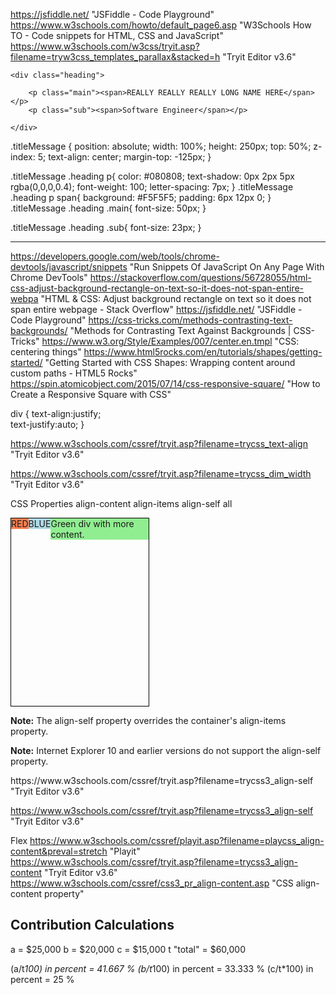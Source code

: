 https://jsfiddle.net/ "JSFiddle - Code Playground"
https://www.w3schools.com/howto/default_page6.asp "W3Schools How TO - Code snippets for HTML, CSS and JavaScript"
https://www.w3schools.com/w3css/tryit.asp?filename=tryw3css_templates_parallax&stacked=h "Tryit Editor v3.6"





<div class="titleMessage">

    <div class="heading">

        <p class="main"><span>REALLY REALLY REALLY LONG NAME HERE</span></p>
        <p class="sub"><span>Software Engineer</span></p>

    </div>
</div>

.titleMessage {
    position: absolute;
    width: 100%;
    height: 250px;
    top: 50%;
    z-index: 5;
    text-align: center;
    margin-top: -125px;
}


.titleMessage .heading p{
    color:  #080808;
    text-shadow: 0px 2px 5px rgba(0,0,0,0.4);
    font-weight: 100;
    letter-spacing: 7px;
}
.titleMessage .heading p span{
    background: #F5F5F5; 
    padding: 6px 12px 0;
}
.titleMessage .heading .main{
    font-size: 50px; 
}


.titleMessage .heading .sub{
    font-size: 23px; 
}

-------------------------------------------------

 https://developers.google.com/web/tools/chrome-devtools/javascript/snippets "Run Snippets Of JavaScript On Any Page With Chrome DevTools"
 https://stackoverflow.com/questions/56728055/html-css-adjust-background-rectangle-on-text-so-it-does-not-span-entire-webpa "HTML & CSS: Adjust background rectangle on text so it does not span entire webpage - Stack Overflow"
 https://jsfiddle.net/ "JSFiddle - Code Playground"
 https://css-tricks.com/methods-contrasting-text-backgrounds/ "Methods for Contrasting Text Against Backgrounds | CSS-Tricks"
 https://www.w3.org/Style/Examples/007/center.en.tmpl "CSS: centering things"
 https://www.html5rocks.com/en/tutorials/shapes/getting-started/ "Getting Started with CSS Shapes: Wrapping content around custom paths - HTML5 Rocks"
 https://spin.atomicobject.com/2015/07/14/css-responsive-square/ "How to Create a Responsive Square with CSS"

div {
    text-align:justify;  
    text-justify:auto;
}


<style>
div.a {
  text-align: center;
}

div.b {
  text-align: left;
}

div.c {
  text-align: right;
} 

div.d {
  text-align: justify;
} 
</style>
 https://www.w3schools.com/cssref/tryit.asp?filename=trycss_text-align "Tryit Editor v3.6"




<style>
div.a {
  width: auto;
  border: 1px solid black;
}

div.b {
  width: 150px;
  border: 1px solid black;  
}

div.c {
  width: 50%;
  border: 1px solid black;  
}
</style>
 https://www.w3schools.com/cssref/tryit.asp?filename=trycss_dim_width "Tryit Editor v3.6"


CSS Properties
align-content
align-items
align-self
all

<!DOCTYPE html>
<html>
<head>
<style> 
#main {
  width: 220px;
  height: 300px;
  border: 1px solid black;
  display: flex;
  align-items: flex-start;
}

#main div {
  flex: 1;
}

#myBlueDiv {
  align-self: center;
}
</style>
</head>
<body>

<div id="main">
  <div style="background-color:coral;">RED</div>
  <div style="background-color:lightblue;" id="myBlueDiv">BLUE</div>  
  <div style="background-color:lightgreen;">Green div with more content.</div>
</div>

<p><b>Note:</b> The align-self property overrides the container's align-items property.</p>

<p><b>Note:</b> Internet Explorer 10 and earlier versions do not support the align-self property.</p>

</body>
</html>
 https://www.w3schools.com/cssref/tryit.asp?filename=trycss3_align-self "Tryit Editor v3.6"


 https://www.w3schools.com/cssref/tryit.asp?filename=trycss3_align-self "Tryit Editor v3.6"

 Flex
 https://www.w3schools.com/cssref/playit.asp?filename=playcss_align-content&preval=stretch "Playit"
 https://www.w3schools.com/cssref/tryit.asp?filename=trycss3_align-content "Tryit Editor v3.6"
 https://www.w3schools.com/cssref/css3_pr_align-content.asp "CSS align-content property"

## Contribution Calculations

a         = $25,000
b         = $20,000
c         = $15,000
t "total" = $60,000

(a/t*100) in percent = 41.667 %
(b/t*100) in percent = 33.333 %
(c/t*100) in percent = 25 %
